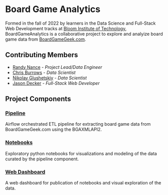 # Board Game Analytics

Formed in the fall of 2022 by learners in the Data Science and Full-Stack Web Development tracks at [Bloom Institute of Technology](https://bloomtech.com), BoardGameAnalytics is a collaborative project to explore and analyize board game data from [BoardGameGeek.com](https://boardgamegeek.com/).

## Contributing Members
- [Randy Nance](https://github.com/randynobx) - *Project Lead/Data Engineer*
- [Chris Burrows](https://github.com/cbradiodrums) - *Data Scientist*
- [Nikolay Glushetskiy](https://github.com/nikolayglushetskiy) - *Data Scientist*
- [Jason Decker](https://github.com/jdecker117) - *Full-Stack Web Developer*

## Project Components
### [Pipeline](https://github.com/boardgameanalytics/bga-pipeline)
Airflow orchestrated ETL pipeline for extracting board game data from BoardGameGeek.com using the BGAXMLAPI2.

### [Notebooks](https://github.com/boardgameanalytics/bga-notebooks)
Exploratory python notebooks for visualizations and modeling of the data curated by the pipeline component.

### [Web Dashboard](https://github.com/boardgameanalytics/bga-web-dashboard)
A web dashboard for publication of notebooks and visual exploration of the data.
